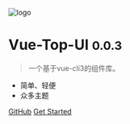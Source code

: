 <!-- _coverpage.md -->

![logo](favicon.ico)

# Vue-Top-UI <small>0.0.3</small>

> 一个基于vue-cli3的组件库。

- 简单、轻便
- 众多主题

[GitHub](https://github.com/Leesssssssss/vue-top-ui/)
[Get Started](/quickstart)